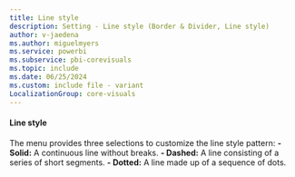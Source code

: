 ```yaml
---
title: Line style
description: Setting - Line style (Border & Divider, Line style)
author: v-jaedena
ms.author: miguelmyers
ms.service: powerbi
ms.subservice: pbi-corevisuals
ms.topic: include
ms.date: 06/25/2024
ms.custom: include file - variant
LocalizationGroup: core-visuals
---
```

#### Line style

The menu provides three selections to customize the line style pattern:
**- Solid:** A continuous line without breaks.
**- Dashed:** A line consisting of a series of short segments.
**- Dotted:** A line made up of a sequence of dots.
